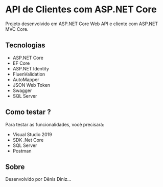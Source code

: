 # API de Clientes com ASP.NET Core

Projeto desenvolvido em ASP.NET Core Web API e cliente com ASP.NET MVC Core.

## Tecnologias 

 - ASP.NET Core
 - EF Core
 - ASP.NET Identity
 - FluenValidation
 - AutoMapper
 - JSON Web Token
 - Swagger
 - SQL Server

## Como testar ?

Para testar as funcionalidades, você precisará:

 - Visual Studio 2019
 - SDK .Net Core
 - SQL Server
 - Postman

## Sobre
Desenvolvido por Dênis Diniz...
